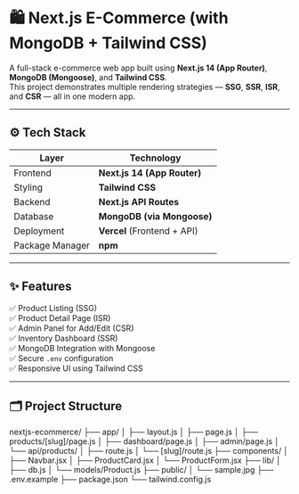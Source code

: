 # 🛍️ Next.js E-Commerce (with MongoDB + Tailwind CSS)

A full-stack e-commerce web app built using **Next.js 14 (App Router)**, **MongoDB (Mongoose)**, and **Tailwind CSS**.  
This project demonstrates multiple rendering strategies — **SSG**, **SSR**, **ISR**, and **CSR** — all in one modern app.

---

## ⚙️ Tech Stack

| Layer | Technology |
|--------|-------------|
| Frontend | **Next.js 14 (App Router)** |
| Styling | **Tailwind CSS** |
| Backend | **Next.js API Routes** |
| Database | **MongoDB (via Mongoose)** |
| Deployment | **Vercel** (Frontend + API) |
| Package Manager | **npm** |

---

## ✨ Features

✅ Product Listing (SSG)  
✅ Product Detail Page (ISR)  
✅ Admin Panel for Add/Edit (CSR)  
✅ Inventory Dashboard (SSR)  
✅ MongoDB Integration with Mongoose  
✅ Secure `.env` configuration  
✅ Responsive UI using Tailwind CSS  

---

## 🗂️ Project Structure

nextjs-ecommerce/
├── app/
│ ├── layout.js
│ ├── page.js
│ ├── products/[slug]/page.js
│ ├── dashboard/page.js
│ ├── admin/page.js
│ └── api/products/
│ ├── route.js
│ └── [slug]/route.js
├── components/
│ ├── Navbar.jsx
│ ├── ProductCard.jsx
│ └── ProductForm.jsx
├── lib/
│ ├── db.js
│ └── models/Product.js
├── public/
│ └── sample.jpg
├── .env.example
├── package.json
└── tailwind.config.js